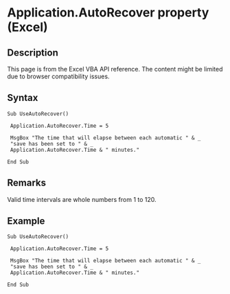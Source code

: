 # Application.AutoRecover property (Excel)

## Description
This page is from the Excel VBA API reference. The content might be limited due to browser compatibility issues.

## Syntax
```vba
Sub UseAutoRecover() 
 
 Application.AutoRecover.Time = 5 
 
 MsgBox "The time that will elapse between each automatic " & _ 
 "save has been set to " & _ 
 Application.AutoRecover.Time & " minutes." 
 
End Sub
```

## Remarks
Valid time intervals are whole numbers from 1 to 120.

## Example
```vba
Sub UseAutoRecover() 
 
 Application.AutoRecover.Time = 5 
 
 MsgBox "The time that will elapse between each automatic " & _ 
 "save has been set to " & _ 
 Application.AutoRecover.Time & " minutes." 
 
End Sub
```

